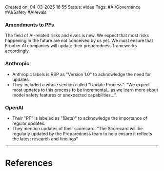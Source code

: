 Created on: 04-03-2025 16:55
Status: #idea
Tags: #AI/Governance #AI/Safety #AI/evals 
### Amendments to PFs
The field of AI-related risks and evals is new. We expect that most risks happening in the future are not conceived by us yet. We must ensure that Frontier AI companies will update their preparedness frameworks accordingly.


### Anthropic
- Anthropic labels is RSP as "Version 1.0" to acknowledge the need for updates.
- They included a whole section called "Update Process". "We expect most updates to this process to be incremental…as we learn more about model safety features or unexpected capabilities…”.


### OpenAI
- Their "PF" is labeled as "(Beta)" to acknowledge the importance of regular updates.
- They mention updates of their scorecard. “The Scorecard will be regularly updated by the Preparedness team to help ensure it reflects the latest research and findings”




-----------------
# References
